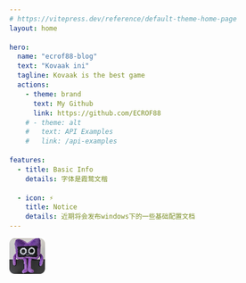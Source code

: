 ```yaml
---
# https://vitepress.dev/reference/default-theme-home-page
layout: home

hero:
  name: "ecrof88-blog"
  text: "Kovaak ini"
  tagline: Kovaak is the best game 
  actions:
    - theme: brand
      text: My Github
      link: https://github.com/ECROF88
    # - theme: alt
    #   text: API Examples
    #   link: /api-examples

features:
  - title: Basic Info
    details: 字体是霞鹜文楷

  - icon: ⚡️
    title: Notice
    details: 近期将会发布windows下的一些基础配置文档
---
```


![alt text](.vitepress/public/favicon.ico)